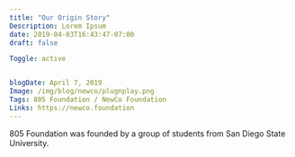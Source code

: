 ```yaml
---
title: "Our Origin Story"
Description: Lorem Ipsum
date: 2019-04-03T16:43:47-07:00
draft: false

Toggle: active


blogDate: April 7, 2019
Image: /img/blog/newco/plugnplay.png
Tags: 805 Foundation / NewCo Foundation
Links: https://newco.foundation
---
```




805 Foundation was founded by a group of students from San Diego State University.
